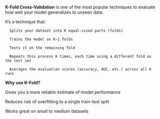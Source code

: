 **K-Fold Cross-Validation** is one of the most popular techniques to evaluate how well your model generalizes to unseen data.

It’s a technique that:

      Splits your dataset into K equal-sized parts (folds)

      Trains the model on K−1 folds

      Tests it on the remaining fold

      Repeats this process K times, each time using a different fold as the test set

      Averages the evaluation scores (accuracy, AUC, etc.) across all K runs

**Why use K-Fold?**

Gives you a more reliable estimate of model performance

Reduces risk of overfitting to a single train-test split

Works great on small to medium datasets
